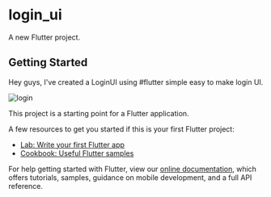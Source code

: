 # login_ui

A new Flutter project.

## Getting Started

Hey guys,
I've created a LoginUI using #flutter simple easy to make login UI.


![login](https://user-images.githubusercontent.com/62072824/114430133-c0d10900-9bdb-11eb-9574-bc87efd44620.gif)


This project is a starting point for a Flutter application.

A few resources to get you started if this is your first Flutter project:

- [Lab: Write your first Flutter app](https://flutter.dev/docs/get-started/codelab)
- [Cookbook: Useful Flutter samples](https://flutter.dev/docs/cookbook)

For help getting started with Flutter, view our
[online documentation](https://flutter.dev/docs), which offers tutorials,
samples, guidance on mobile development, and a full API reference.
